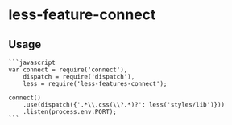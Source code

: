 less-feature-connect
=======

Usage
-----
    ```javascript
	var connect = require('connect'),
		dispatch = require('dispatch'),
	    less = require('less-features-connect');

	connect()
	    .use(dispatch({'.*\\.css(\\?.*)?': less('styles/lib')}))
	    .listen(process.env.PORT);
    ```